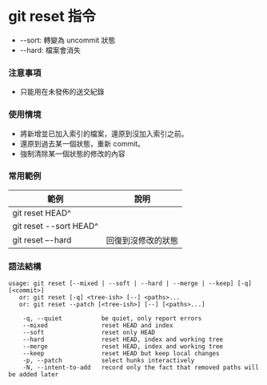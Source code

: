 # git reset 指令

* --sort: 轉變為 uncommit 狀態
* --hard: 檔案會消失

### 注意事項

* 只能用在未發佈的送交紀錄

### 使用情境

* 將新增並已加入索引的檔案，還原到沒加入索引之前。
* 還原到過去某一個狀態，重新 commit。
* 強制清除某一個狀態的修改的內容

### 常用範例

| 範例                     | 說明        |
|------------------------|-----------|
| git reset HEAD^        |           |
| git reset --sort HEAD^ |           |
| git reset –-hard       | 回復到沒修改的狀態 |


### 語法結構

```
usage: git reset [--mixed | --soft | --hard | --merge | --keep] [-q] [<commit>]
   or: git reset [-q] <tree-ish> [--] <paths>...
   or: git reset --patch [<tree-ish>] [--] [<paths>...]

    -q, --quiet           be quiet, only report errors
    --mixed               reset HEAD and index
    --soft                reset only HEAD
    --hard                reset HEAD, index and working tree
    --merge               reset HEAD, index and working tree
    --keep                reset HEAD but keep local changes
    -p, --patch           select hunks interactively
    -N, --intent-to-add   record only the fact that removed paths will be added later
```